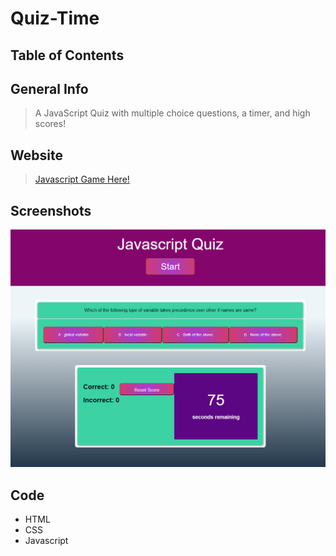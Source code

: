 # Quiz-Time
## Table of Contents
> 


## General Info
>A JavaScript Quiz with multiple choice questions, a timer, and high scores!

## Website 
> [Javascript Game Here!](https://laurenagra.github.io/Quiz-Time/)

## Screenshots
![This is an image](./java-quiz.png)

## Code
- HTML
- CSS
- Javascript